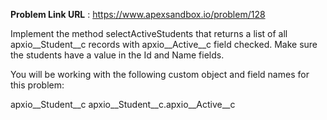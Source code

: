 
**Problem Link URL** : https://www.apexsandbox.io/problem/128

Implement the method selectActiveStudents that returns a list of all apxio__Student__c records with apxio__Active__c field checked. Make sure the students have a value in the Id and Name fields.

You will be working with the following custom object and field names for this problem:

apxio__Student__c
apxio__Student__c.apxio__Active__c